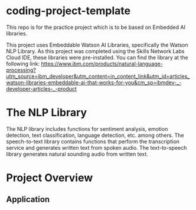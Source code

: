 # coding-project-template
This repo is for the practice project which is to be based on Embedded AI libraries. 

This project uses Embeddable Watson AI Libraries, specifically the Watson NLP Library. As this project was completed using the
Skills Network Labs Cloud IDE, these libraries were pre-installed. You can find the library at the following link:
https://www.ibm.com/products/natural-language-processing?utm_source=ibm_developer&utm_content=in_content_link&utm_id=articles_watson-libraries-embeddable-ai-that-works-for-you&cm_sp=ibmdev-_-developer-articles-_-product

# The NLP Library
The NLP library includes functions for sentiment analysis, emotion detection, text classification, language detection, etc. among others. The speech-to-text library contains functions that perform the transcription service and generates written text from spoken audio. The text-to-speech library generates natural sounding audio from written text. 

# Project Overview
## Application

